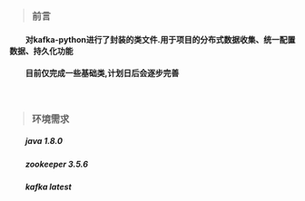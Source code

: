 > ### 前言


#### &emsp;&emsp;对kafka-python进行了封装的类文件.用于项目的分布式数据收集、统一配置数据、持久化功能<br>
#### &emsp;&emsp;目前仅完成一些基础类,计划日后会逐步完善<br>
<br>

> ### 环境需求


##### &emsp;&emsp;java 1.8.0
##### &emsp;&emsp;zookeeper 3.5.6
##### &emsp;&emsp;kafka latest 
